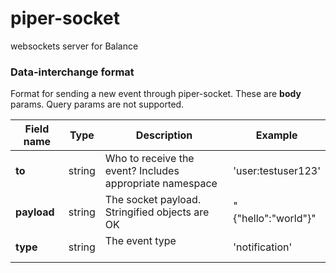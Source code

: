 # piper-socket
websockets server for Balance


### Data-interchange format
Format for sending a new event through piper-socket. These are **body** params. Query params are not supported.

| Field name | Type   | Description                                             | Example            |
| ---------- | ------ | ------------------------------------------------------- | ------------------ |
| **to**     | string | Who to receive the event? Includes appropriate namespace| 'user:testuser123' |
| **payload**| string | The socket payload. Stringified objects are OK          | "{"hello":"world"}"|
| **type**   | string | The event type                                          | 'notification'     |
